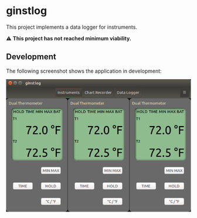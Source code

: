 # ginstlog
This project implements a data logger for instruments.

:warning: __This project has not reached minimum viability.__

## Development
The following screenshot shows the application in development:

![Development Screenshot](docs/ScreenShot.png)
